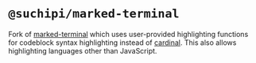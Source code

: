 # `@suchipi/marked-terminal`

Fork of [marked-terminal](https://github.com/mikaelbr/marked-terminal) which uses user-provided highlighting functions for codeblock syntax highlighting instead of [cardinal](https://www.npmjs.com/package/cardinal). This also allows highlighting languages other than JavaScript.
